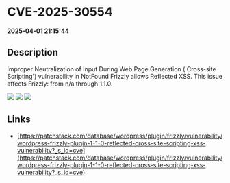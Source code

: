 # CVE-2025-30554

**2025-04-01 21:15:44**

## Description
Improper Neutralization of Input During Web Page Generation ('Cross-site Scripting') vulnerability in NotFound Frizzly allows Reflected XSS. This issue affects Frizzly: from n/a through 1.1.0.

![](https://img.shields.io/static/v1?label=Score&message=7.1&color=red)
![](https://img.shields.io/static/v1?label=Severity&message=HIGH&color=red)
![](https://img.shields.io/static/v1?label=CWE&message=XSS&color=green)

## Links
- [https://patchstack.com/database/wordpress/plugin/frizzly/vulnerability/wordpress-frizzly-plugin-1-1-0-reflected-cross-site-scripting-xss-vulnerability?_s_id=cve](https://patchstack.com/database/wordpress/plugin/frizzly/vulnerability/wordpress-frizzly-plugin-1-1-0-reflected-cross-site-scripting-xss-vulnerability?_s_id=cve)
